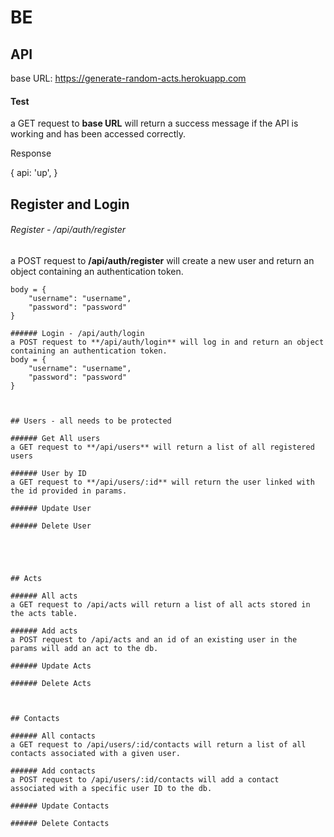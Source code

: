 # BE


API
---------------

base URL: https://generate-random-acts.herokuapp.com

#### Test
a GET request to **base URL** will return a success message if the API is working and has been accessed correctly.

Response

{
    api: 'up',
}

## Register and Login

###### Register - /api/auth/register
a POST request to **/api/auth/register** will create a new user and return an object containing an authentication token.
```
body = {
    "username": "username",
	"password": "password"
}

###### Login - /api/auth/login
a POST request to **/api/auth/login** will log in and return an object containing an authentication token.
body = {
    "username": "username",
	"password": "password"
}



## Users - all needs to be protected

###### Get All users
a GET request to **/api/users** will return a list of all registered users

###### User by ID
a GET request to **/api/users/:id** will return the user linked with the id provided in params.

###### Update User

###### Delete User





## Acts

###### All acts
a GET request to /api/acts will return a list of all acts stored in the acts table.

###### Add acts
a POST request to /api/acts and an id of an existing user in the params will add an act to the db.

###### Update Acts

###### Delete Acts



## Contacts

###### All contacts
a GET request to /api/users/:id/contacts will return a list of all contacts associated with a given user.

###### Add contacts
a POST request to /api/users/:id/contacts will add a contact associated with a specific user ID to the db.

###### Update Contacts

###### Delete Contacts